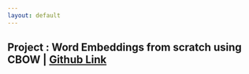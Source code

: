```yaml
---
layout: default
---
```


## Project :  Word Embeddings from scratch using CBOW | [Github Link](https://github.com/vighneshch/project_portfolio/tree/main/cbow_word_embeddings_from_scratch)
